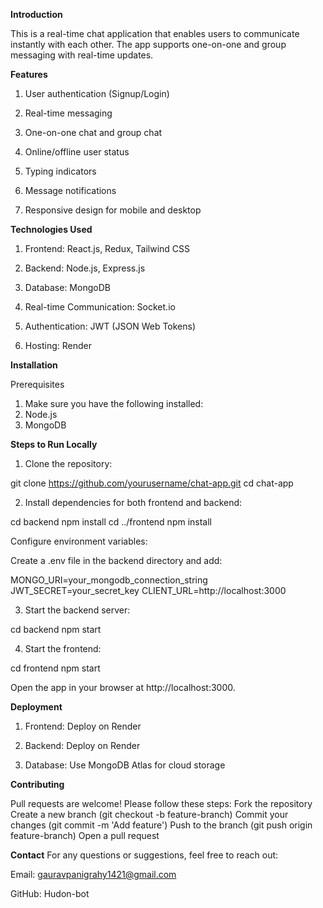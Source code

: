 **Introduction**

This is a real-time chat application that enables users to communicate instantly with each other. The app supports one-on-one and group messaging with real-time updates.

**Features**

1. User authentication (Signup/Login)

2. Real-time messaging

3. One-on-one chat and group chat

4. Online/offline user status

5. Typing indicators

6. Message notifications

7. Responsive design for mobile and desktop

**Technologies Used**

1. Frontend: React.js, Redux, Tailwind CSS

2. Backend: Node.js, Express.js

3. Database: MongoDB

4. Real-time Communication: Socket.io

5. Authentication: JWT (JSON Web Tokens)

6. Hosting: Render 

**Installation**

Prerequisites
1.  Make sure you have the following installed:
2.  Node.js
3.  MongoDB

**Steps to Run Locally**

1. Clone the repository:

git clone https://github.com/yourusername/chat-app.git
cd chat-app

2. Install dependencies for both frontend and backend:

cd backend
npm install
cd ../frontend
npm install

Configure environment variables:

Create a .env file in the backend directory and add:

MONGO_URI=your_mongodb_connection_string
JWT_SECRET=your_secret_key
CLIENT_URL=http://localhost:3000

3. Start the backend server:

cd backend
npm start

4. Start the frontend:

cd frontend
npm start

Open the app in your browser at http://localhost:3000.

**Deployment**

1. Frontend: Deploy on Render

2. Backend: Deploy on Render

3. Database: Use MongoDB Atlas for cloud storage

**Contributing** 

Pull requests are welcome! Please follow these steps:
Fork the repository
Create a new branch (git checkout -b feature-branch)
Commit your changes (git commit -m 'Add feature')
Push to the branch (git push origin feature-branch)
Open a pull request

**Contact**
For any questions or suggestions, feel free to reach out:

Email: gauravpanigrahy1421@gmail.com

GitHub: Hudon-bot

